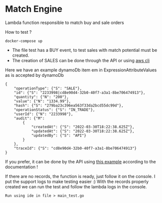 # Match Engine

Lambda function responsible to match buy and sale orders

How to test ?


    docker-compose up


- The file test has a BUY event, to test sales with match potential must be created.
- The creation of SALES can be done through the API or using [aws cli](https://docs.aws.amazon.com/cli/latest/reference/dynamodb/put-item.html)

Here we have an example dynamoDb item em in ExpressionAttributeValues as is accepted by dynamoDb        

    {
        "operationType": {"S": "SALE"},
        "id": {"S": "2233998|cd8e90d4-32b0-40f7-a3a1-8be706474913"},
        "quantity": {"N": "200"},
        "value": {"N": "1334.99"},
        "hash": {"S": "279ba23c396ea563f33da2bcd55dc99d"},
        "operationStatus": {"S": "IN_TRADE"},
        "userId": {"N": "2233998"},
        "audit": {"M": 
            {
                "createdAt": {"S": "2022-03-30T18:22:38.625Z"},
                "updatedAt": {"S": "2022-03-30T18:22:38.625Z"},
                "updatedBy": {"S": "API"}
            }
        },
        "traceId": {"S": "cd8e90d4-32b0-40f7-a3a1-8be706474913"}
    }

If you prefer, it can be done by the API using [this example](https://github.com/joycesaquino/order-book-api#readme) according to the documentation !

If there are no records, the function is ready, just follow it on the console. I put the support logs to make testing easier :)
With the records properly created we can run the test and follow the lambda logs in the console.
    
    Run using ide in file > main_test.go

